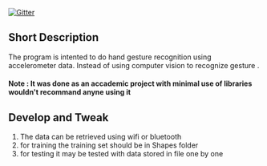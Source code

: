 [![Gitter](https://badges.gitter.im/sarathsp06/gesture_recognizer.svg)](https://gitter.im/sarathsp06/gesture_recognizer?utm_source=badge&utm_medium=badge&utm_campaign=pr-badge)


Short Description
------------------
The program is intented to do hand gesture recognition using accelerometer data.
Instead of using computer vision to recognize gesture . 

#### Note : It was done as an accademic project with minimal use of  libraries wouldn't recommand anyne using it 

Develop and Tweak
-----------------
1. The data can be retrieved using wifi or bluetooth
2. for training the training set should be in Shapes folder
3. for testing it may be tested with data stored in file one by one
